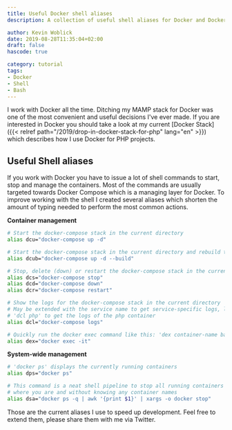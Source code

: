```yaml
---
title: Useful Docker shell aliases
description: A collection of useful shell aliases for Docker and Docker Compose to speed up the development workflows.

author: Kevin Woblick
date: 2019-08-28T11:35:04+02:00
draft: false
hascode: true

category: tutorial
tags:
- Docker
- Shell
- Bash
---
```


I work with Docker all the time. Ditching my MAMP stack for Docker was one of the most convenient and useful decisions
I've ever made. If you are interested in Docker you should take a look at my current 
[Docker Stack]({{< relref path="/2019/drop-in-docker-stack-for-php" lang="en" >}}) which describes how I use Docker for
PHP projects.

## Useful Shell aliases

If you work with Docker you have to issue a lot of shell commands to start, stop and manage the containers. Most of the
commands are usually targeted towards Docker Compose which is a managing layer for Docker. To improve working with the
shell I created several aliases which shorten the amount of typing needed to perform the most common actions.

**Container management**

```bash
# Start the docker-compose stack in the current directory
alias dcu="docker-compose up -d"

# Start the docker-compose stack in the current directory and rebuild the images
alias dcub="docker-compose up -d --build"

# Stop, delete (down) or restart the docker-compose stack in the current directory
alias dcs="docker-compose stop"
alias dcd="docker-compose down"
alias dcr="docker-compose restart"

# Show the logs for the docker-compose stack in the current directory
# May be extended with the service name to get service-specific logs, like
# 'dcl php' to get the logs of the php container
alias dcl="docker-compose logs"

# Quickly run the docker exec command like this: 'dex container-name bash'
alias dex="docker exec -it"
```

**System-wide management**

```bash
# 'docker ps' displays the currently running containers
alias dps="docker ps"

# This command is a neat shell pipeline to stop all running containers no matter
# where you are and without knowing any container names
alias dsa="docker ps -q | awk '{print $1}' | xargs -o docker stop"
```

Those are the current aliases I use to speed up development. Feel free to extend them, please share them with me
via Twitter.

